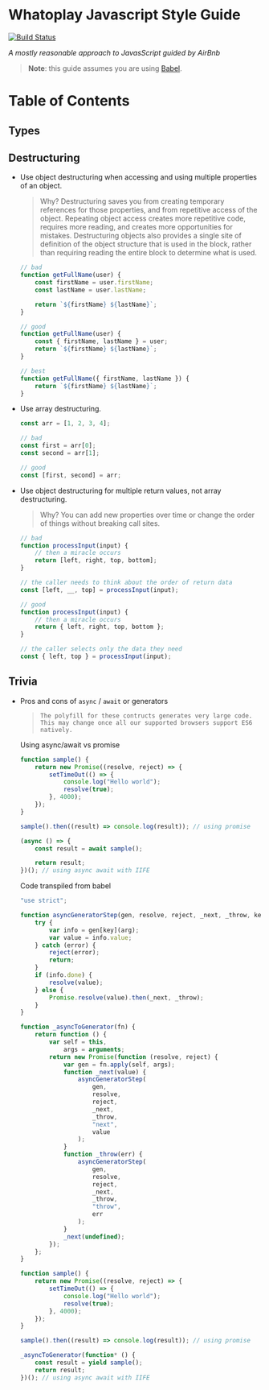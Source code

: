 # Whatoplay Javascript Style Guide

[![Build Status](https://travis-ci.org/joemccann/dillinger.svg?branch=master)](https://travis-ci.org/joemccann/dillinger)

_A mostly reasonable approach to JavasScript guided by AirBnb_

> **Note**: this guide assumes you are using [Babel](https://babeljs.io/).

# Table of Contents

## Types

## Destructuring

-   Use object destructuring when accessing and using multiple properties of an object.

    > Why? Destructuring saves you from creating temporary references for those properties, and from repetitive access of the object. Repeating object access creates more repetitive code, requires more reading, and creates more opportunities for mistakes. Destructuring objects also provides a single site of definition of the object structure that is used in the block, rather than requiring reading the entire block to determine what is used.

    ```javascript
    // bad
    function getFullName(user) {
    	const firstName = user.firstName;
    	const lastName = user.lastName;

    	return `${firstName} ${lastName}`;
    }

    // good
    function getFullName(user) {
    	const { firstName, lastName } = user;
    	return `${firstName} ${lastName}`;
    }

    // best
    function getFullName({ firstName, lastName }) {
    	return `${firstName} ${lastName}`;
    }
    ```

-   Use array destructuring.

    ```javascript
    const arr = [1, 2, 3, 4];

    // bad
    const first = arr[0];
    const second = arr[1];

    // good
    const [first, second] = arr;
    ```

-   Use object destructuring for multiple return values, not array destructuring.

    > Why? You can add new properties over time or change the order of things without breaking call sites.

    ```javascript
    // bad
    function processInput(input) {
    	// then a miracle occurs
    	return [left, right, top, bottom];
    }

    // the caller needs to think about the order of return data
    const [left, __, top] = processInput(input);

    // good
    function processInput(input) {
    	// then a miracle occurs
    	return { left, right, top, bottom };
    }

    // the caller selects only the data they need
    const { left, top } = processInput(input);
    ```

## Trivia

-   Pros and cons of `async` / `await` or generators

    >     The polyfill for these contructs generates very large code. This may change once all our supported browsers support ES6 natively.

    Using async/await vs promise

    ```javascript
    function sample() {
    	return new Promise((resolve, reject) => {
    		setTimeOut(() => {
    			console.log("Hello world");
    			resolve(true);
    		}, 4000);
    	});
    }

    sample().then((result) => console.log(result)); // using promise

    (async () => {
    	const result = await sample();

    	return result;
    })(); // using async await with IIFE
    ```

    Code transpiled from babel

    ```javascript
    "use strict";

    function asyncGeneratorStep(gen, resolve, reject, _next, _throw, key, arg) {
    	try {
    		var info = gen[key](arg);
    		var value = info.value;
    	} catch (error) {
    		reject(error);
    		return;
    	}
    	if (info.done) {
    		resolve(value);
    	} else {
    		Promise.resolve(value).then(_next, _throw);
    	}
    }

    function _asyncToGenerator(fn) {
    	return function () {
    		var self = this,
    			args = arguments;
    		return new Promise(function (resolve, reject) {
    			var gen = fn.apply(self, args);
    			function _next(value) {
    				asyncGeneratorStep(
    					gen,
    					resolve,
    					reject,
    					_next,
    					_throw,
    					"next",
    					value
    				);
    			}
    			function _throw(err) {
    				asyncGeneratorStep(
    					gen,
    					resolve,
    					reject,
    					_next,
    					_throw,
    					"throw",
    					err
    				);
    			}
    			_next(undefined);
    		});
    	};
    }

    function sample() {
    	return new Promise((resolve, reject) => {
    		setTimeOut(() => {
    			console.log("Hello world");
    			resolve(true);
    		}, 4000);
    	});
    }

    sample().then((result) => console.log(result)); // using promise

    _asyncToGenerator(function* () {
    	const result = yield sample();
    	return result;
    })(); // using async await with IIFE
    ```

